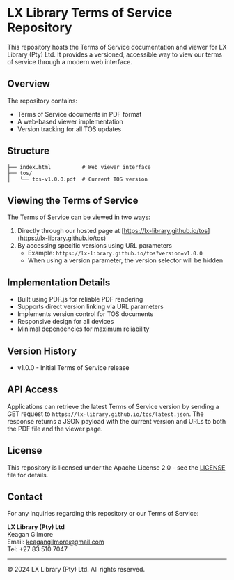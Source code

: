 # LX Library Terms of Service Repository

This repository hosts the Terms of Service documentation and viewer for LX Library (Pty) Ltd. It provides a versioned, accessible way to view our terms of service through a modern web interface.

## Overview

The repository contains:
- Terms of Service documents in PDF format
- A web-based viewer implementation
- Version tracking for all TOS updates

## Structure

```
├── index.html          # Web viewer interface
├── tos/               
│   └── tos-v1.0.0.pdf  # Current TOS version
```

## Viewing the Terms of Service

The Terms of Service can be viewed in two ways:
1. Directly through our hosted page at [https://lx-library.github.io/tos](https://lx-library.github.io/tos)
2. By accessing specific versions using URL parameters
    - Example: `https://lx-library.github.io/tos?version=v1.0.0`
    - When using a version parameter, the version selector will be hidden

## Implementation Details

- Built using PDF.js for reliable PDF rendering
- Supports direct version linking via URL parameters
- Implements version control for TOS documents
- Responsive design for all devices
- Minimal dependencies for maximum reliability

## Version History

- v1.0.0 - Initial Terms of Service release

## API Access

Applications can retrieve the latest Terms of Service version by sending a GET
request to `https://lx-library.github.io/tos/latest.json`. The response
returns a JSON payload with the current version and URLs to both the PDF file
and the viewer page.

## License

This repository is licensed under the Apache License 2.0 - see the [LICENSE](LICENSE) file for details.

## Contact

For any inquiries regarding this repository or our Terms of Service:

**LX Library (Pty) Ltd**  
Keagan Gilmore  
Email: keagangilmore@gmail.com  
Tel: +27 83 510 7047

---
© 2024 LX Library (Pty) Ltd. All rights reserved.